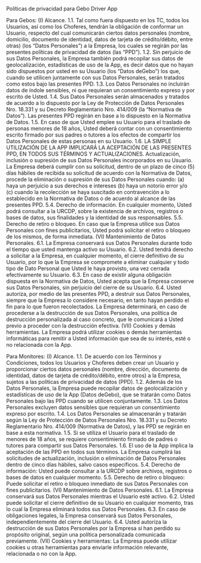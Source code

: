 Políticas de privacidad para Gebo Driver App

Para Gebos:
(I) Alcance. 1.1. Tal como fuera dispuesto en los TC, todos los Usuarios, así como los Choferes, tendrán la obligación de conformar un Usuario, respecto del cual comunicarán ciertos datos personales (nombre, domicilio, documento de identidad, datos de tarjeta de crédito/débito, entre otras) (los “Datos Personales”) a la Empresa, los cuales se regirán por las presentes políticas de privacidad de datos (las “PPD”). 1.2. Sin perjuicio de sus Datos Personales, la Empresa también podrá recopilar sus datos de geolocalización, estadísticas de uso de la App, es decir datos que no hayan sido dispuestos por usted en su Usuario (los “Datos deGebo”) los que, cuando se utilicen juntamente con sus Datos Personales, serán tratados como estos bajo las presentes PPD. 1.3. Los Datos Personales no incluirán datos de índole sensibles, ni que requieran un consentimiento expreso y por escrito de Usted. 1.4. Sus Datos Personales serán almacenados y tratados de acuerdo a lo dispuesto por la Ley de Protección de Datos Personales Nro. 18.331 y su Decreto Reglamentario Nro. 414/009 (la “Normativa de Datos”). Las presentes PPD regirán en base a lo dispuesto en la Normativa de Datos. 1.5. En caso de que Usted emplee su Usuario para el traslado de personas menores de 18 años, Usted deberá contar con un consentimiento escrito firmado por sus padres o tutores a los efectos de compartir los Datos Personales de estas personas en su Usuario. 1.6. LA SIMPLE UTILIZACIÓN DE LA APP IMPLICARÁ LA ACEPTACIÓN DE LAS PRESENTES PPD, EN TODOS SUS TÉRMINOS Y ACTUALIZACIONES. Actualización, inclusión o supresión de sus Datos Personales incorporados en su Usuario. La Empresa deberá cumplir con su solicitud, dentro de un plazo de cinco (5) días hábiles de recibida su solicitud de acuerdo con la Normativa de Datos, procede la eliminación o supresión de sus Datos Personales cuando: (a) haya un perjuicio a sus derechos e intereses (b) haya un notorio error y/o (c) cuando la recolección se haya suscitado en contravención a lo establecido en la Normativa de Datos o de acuerdo al alcance de las presentes PPD. 5.4. Derecho de información. En cualquier momento, Usted podrá consultar a la URCDP, sobre la existencia de archivos, registros o bases de datos, sus finalidades y la identidad de sus responsables. 5.5. Derecho de retiro o bloqueo. En caso que la Empresa utilice sus Datos Personales con fines publicitarios, Usted podrá solicitar el retiro o bloqueo de los mismos, de forma inmediata. (VI) Mantenimiento de Datos Personales. 6.1. La Empresa conservará sus Datos Personales durante todo el tiempo que usted mantenga activo su Usuario. 6.2. Usted tendrá derecho a solicitar a la Empresa, en cualquier momento, el cierre definitivo de su Usuario, por lo que la Empresa se compromete a eliminar cualquier y todo tipo de Dato Personal que Usted le haya provisto, una vez cerrada efectivamente su Usuario. 6.3. En caso de existir alguna obligación dispuesta en la Normativa de Datos, Usted acepta que la Empresa conserve sus Datos Personales, sin perjuicio del cierre de su Usuario. 6.4. Usted autoriza, por medio de las presentes PPD, a destruir sus Datos Personales, siempre que la Empresa lo considere necesario, en tanto hayan perdido el fin para lo que fueron recolectados. La Empresa determinará, en caso de procederse a la destrucción de sus Datos Personales, una política de destrucción personalizada al caso concreto, que le comunicará a Usted previo a proceder con la destrucción efectiva. (VII) Cookies y demás herramientas. La Empresa podrá utilizar cookies o demás herramientas informáticas para remitir a Usted información que sea de su interés, esté o no relacionada con la App.

Para Monitores:
(I) Alcance. 1.1. De acuerdo con los Términos y Condiciones, todos los Usuarios y Choferes deben crear un Usuario y proporcionar ciertos datos personales (nombre, dirección, documento de identidad, datos de tarjeta de crédito/débito, entre otros) a la Empresa, sujetos a las políticas de privacidad de datos (PPD). 1.2. Además de los Datos Personales, la Empresa puede recopilar datos de geolocalización y estadísticas de uso de la App (Datos deGebo), que se tratarán como Datos Personales bajo las PPD cuando se utilicen conjuntamente. 1.3. Los Datos Personales excluyen datos sensibles que requieran un consentimiento expreso por escrito. 1.4. Los Datos Personales se almacenarán y tratarán según la Ley de Protección de Datos Personales Nro. 18.331 y su Decreto Reglamentario Nro. 414/009 (Normativa de Datos), y las PPD se regirán en base a esta normativa. 1.5. Si se utiliza el Usuario para el traslado de menores de 18 años, se requiere consentimiento firmado de padres o tutores para compartir sus Datos Personales. 1.6. El uso de la App implica la aceptación de las PPD en todos sus términos. La Empresa cumplirá las solicitudes de actualización, inclusión o eliminación de Datos Personales dentro de cinco días hábiles, salvo casos específicos. 5.4. Derecho de información: Usted puede consultar a la URCDP sobre archivos, registros o bases de datos en cualquier momento. 5.5. Derecho de retiro o bloqueo: Puede solicitar el retiro o bloqueo inmediato de sus Datos Personales con fines publicitarios. (VI) Mantenimiento de Datos Personales. 6.1. La Empresa conservará sus Datos Personales mientras el Usuario esté activo. 6.2. Usted puede solicitar el cierre definitivo de su Usuario en cualquier momento, tras lo cual la Empresa eliminará todos sus Datos Personales. 6.3. En caso de obligaciones legales, la Empresa conservará sus Datos Personales, independientemente del cierre del Usuario. 6.4. Usted autoriza la destrucción de sus Datos Personales por la Empresa si han perdido su propósito original, según una política personalizada comunicada previamente. (VII) Cookies y herramientas: La Empresa puede utilizar cookies u otras herramientas para enviarle información relevante, relacionada o no con la App.
